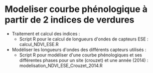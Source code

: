 # Modeliser courbe phénologique à partir de 2 indices de verdures 
- Traitement et calcul des indices :
    - Script R pour le calcul de longueurs d'ondes de capteurs ESE : calcul_NDVI_ESE.R
- Modéliser les longueurs d'ondes des différents capteurs utilisés :
    - Script R pour modéliser d'une courbe phénologiques et ses différentes phases pour un site (crouzet) et une année (2014) : modelisation_NDVI_ESE_Crouzet_2014.R

